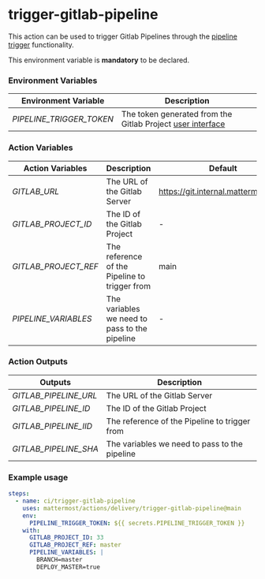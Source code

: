 # trigger-gitlab-pipeline

This action can be used to trigger Gitlab Pipelines through the [pipeline trigger](https://docs.gitlab.com/ee/ci/triggers/#create-a-pipeline-trigger-token) functionality.

This environment variable is **mandatory** to be declared.

### Environment Variables

| Environment Variable     | Description                                                                                                                           |
| ------------------------ | ------------------------------------------------------------------------------------------------------------------------------------- |
| *PIPELINE_TRIGGER_TOKEN* | The token generated from the Gitlab Project [user interface](https://docs.gitlab.com/ee/ci/triggers/#create-a-pipeline-trigger-token) |

### Action Variables

| Action Variables     | Description                                   | Default                             |
| -------------------- | --------------------------------------------- | ----------------------------------- |
| *GITLAB_URL*         | The URL of the Gitlab Server                  | https://git.internal.mattermost.com |
| *GITLAB_PROJECT_ID*  | The ID of the Gitlab Project                  | -                                   |
| *GITLAB_PROJECT_REF* | The reference of the Pipeline to trigger from | main                                |
| *PIPELINE_VARIABLES* | The variables we need to pass to the pipeline | -                                   |

### Action Outputs

| Outputs               | Description                                   |
| --------------------- | --------------------------------------------- |
| *GITLAB_PIPELINE_URL* | The URL of the Gitlab Server                  |
| *GITLAB_PIPELINE_ID*  | The ID of the Gitlab Project                  |
| *GITLAB_PIPELINE_IID* | The reference of the Pipeline to trigger from |
| *GITLAB_PIPELINE_SHA* | The variables we need to pass to the pipeline |


### Example usage

```yaml
steps:
  - name: ci/trigger-gitlab-pipeline
    uses: mattermost/actions/delivery/trigger-gitlab-pipeline@main
    env:
      PIPELINE_TRIGGER_TOKEN: ${{ secrets.PIPELINE_TRIGGER_TOKEN }}
    with:
      GITLAB_PROJECT_ID: 33
      GITLAB_PROJECT_REF: master
      PIPELINE_VARIABLES: |
        BRANCH=master
        DEPLOY_MASTER=true
```